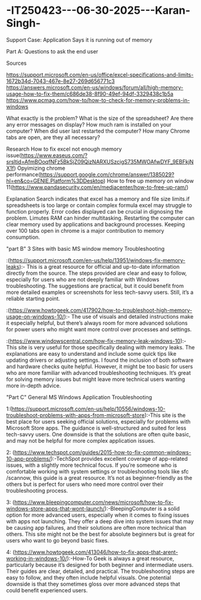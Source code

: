 # -IT250423---06-30-2025---Karan-Singh-

Support Case: Application Says it is running out of memory

Part A: Questions to ask the end user

Sources

https://support.microsoft.com/en-us/office/excel-specifications-and-limits-1672b34d-7043-467e-8e27-269d656771c3
https://answers.microsoft.com/en-us/windows/forum/all/high-memory-usage-how-to-fix-them/c686de38-8f90-49ef-94df-3329438c1b5a
https://www.pcmag.com/how-to/how-to-check-for-memory-problems-in-windows

What exactly is the problem?
What is the size of the spreadsheet?
Are there any error messages on display?
How much ram is installed on your computer?
When did user last restarted the computer?
How many Chrome tabs are open, are they all necessary?

Research
How to fix excel not enough memory issue(https://www.easeus.com/?srsltid=AfmBOoqfNFz5BkSjZ09QizNARXUSzcigS735MWOAfwDYF_9EBFkjNX1f)
Opyimizing chrome performance(https://support.google.com/chrome/answer/1385029?hl=en&co=GENIE.Platform%3DDesktop)
How to free up memory on window 11(https://www.pandasecurity.com/en/mediacenter/how-to-free-up-ram/)

Explanation
Search indicates that excel has a memory and file size limits.if spreadsheets is too large or contain complex formula excel may struggle to function properly. Error codes displayed can be crucial in dignosing the problem. Limutes RAM can hinder multitasking. Restarting the computer can clear memory used by applications and background processes. Keeping over 100 tabs open in chrome is a major contribution to memory consumption.


"part B"
3 Sites with basic MS window memory Troubleshooting

:(https://support.microsoft.com/en-us/help/13951/windows-fix-memory-leaks):- This is a great resource for official and up-to-date information directly from the source. The steps provided are clear and easy to follow, especially for users who are not deeply familiar with Windows troubleshooting. The suggestions are practical, but it could benefit from more detailed examples or screenshots for less tech-savvy users. Still, it’s a reliable starting point.

:(https://www.howtogeek.com/417902/how-to-troubleshoot-high-memory-usage-on-windows-10/):- The use of visuals and detailed instructions make it especially helpful, but there’s always room for more advanced solutions for power users who might want more control over processes and settings.

:(https://www.windowscentral.com/how-fix-memory-leak-windows-10):-This site is very useful for those specifically dealing with memory leaks. The explanations are easy to understand and include some quick tips like updating drivers or adjusting settings. I found the inclusion of both software and hardware checks quite helpful. However, it might be too basic for users who are more familiar with advanced troubleshooting techniques. It’s great for solving memory issues but might leave more technical users wanting more in-depth advice.


"Part C"
General MS Windows Application Troubleshooting

1:(https://support.microsoft.com/en-us/help/10556/windows-10-troubleshoot-problems-with-apps-from-microsoft-store):-This site is the best place for users seeking official solutions, especially for problems with Microsoft Store apps. The guidance is well-structured and suited for less tech-savvy users. One downside is that the solutions are often quite basic, and may not be helpful for more complex application issues.

2: (https://www.techspot.com/guides/2015-how-to-fix-common-windows-10-app-problems/):-TechSpot provides excellent coverage of app-related issues, with a slightly more technical focus. If you’re someone who is comfortable working with system settings or troubleshooting tools like sfc /scannow, this guide is a great resource. It’s not as beginner-friendly as the others but is perfect for users who need more control over their troubleshooting process.

3: (https://www.bleepingcomputer.com/news/microsoft/how-to-fix-windows-store-apps-that-wont-launch/):-BleepingComputer is a solid option for more advanced users, especially when it comes to fixing issues with apps not launching. They offer a deep dive into system issues that may be causing app failures, and their solutions are often more technical than others. This site might not be the best for absolute beginners but is great for users who want to go beyond basic fixes.

4: (https://www.howtogeek.com/413046/how-to-fix-apps-that-arent-working-in-windows-10/):-How-To Geek is always a great resource, particularly because it’s designed for both beginner and intermediate users. Their guides are clear, detailed, and practical. The troubleshooting steps are easy to follow, and they often include helpful visuals. One potential downside is that they sometimes gloss over more advanced steps that could benefit experienced users.









